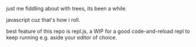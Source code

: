 just me fiddling about with trees, its been a while.

javascript cuz that's how i roll.

best feature of this repo is repl.js, a WIP for a good code-and-reload repl to keep running e.g. aside your editor of choice. 

